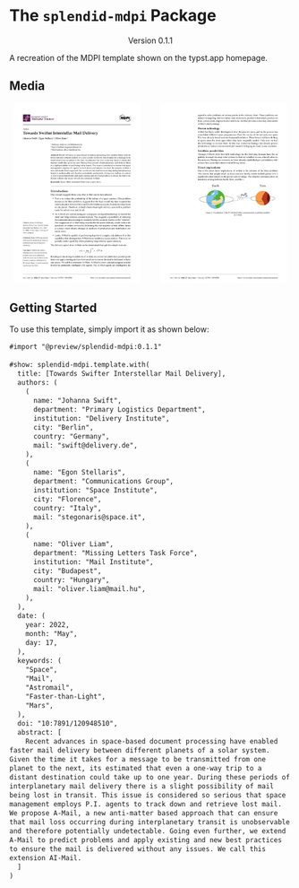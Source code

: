 # The `splendid-mdpi` Package
<div align="center">Version 0.1.1</div>

A recreation of the MDPI template shown on the typst.app homepage.

## Media

<p align="center">
  <img alt="Light" src="./thumbnails/1.png" width="45%">
&nbsp; &nbsp; &nbsp; &nbsp;
  <img alt="Dark" src="./thumbnails/2.png" width="45%">
</p>

## Getting Started

To use this template, simply import it as shown below:

```typ
#import "@preview/splendid-mdpi:0.1.1"

#show: splendid-mdpi.template.with(
  title: [Towards Swifter Interstellar Mail Delivery],
  authors: (
    (
      name: "Johanna Swift",
      department: "Primary Logistics Department",
      institution: "Delivery Institute",
      city: "Berlin",
      country: "Germany",
      mail: "swift@delivery.de",
    ),
    (
      name: "Egon Stellaris",
      department: "Communications Group",
      institution: "Space Institute",
      city: "Florence",
      country: "Italy",
      mail: "stegonaris@space.it",
    ),
    (
      name: "Oliver Liam",
      department: "Missing Letters Task Force",
      institution: "Mail Institute",
      city: "Budapest",
      country: "Hungary",
      mail: "oliver.liam@mail.hu",
    ),
  ),
  date: (
    year: 2022,
    month: "May",
    day: 17,
  ),
  keywords: (
    "Space",
    "Mail",
    "Astromail",
    "Faster-than-Light",
    "Mars",
  ),
  doi: "10:7891/120948510",
  abstract: [
    Recent advances in space-based document processing have enabled faster mail delivery between different planets of a solar system. Given the time it takes for a message to be transmitted from one planet to the next, its estimated that even a one-way trip to a distant destination could take up to one year. During these periods of interplanetary mail delivery there is a slight possibility of mail being lost in transit. This issue is considered so serious that space management employs P.I. agents to track down and retrieve lost mail. We propose A-Mail, a new anti-matter based approach that can ensure that mail loss occurring during interplanetary transit is unobservable and therefore potentially undetectable. Going even further, we extend A-Mail to predict problems and apply existing and new best practices to ensure the mail is delivered without any issues. We call this extension AI-Mail.
  ]
)
```
